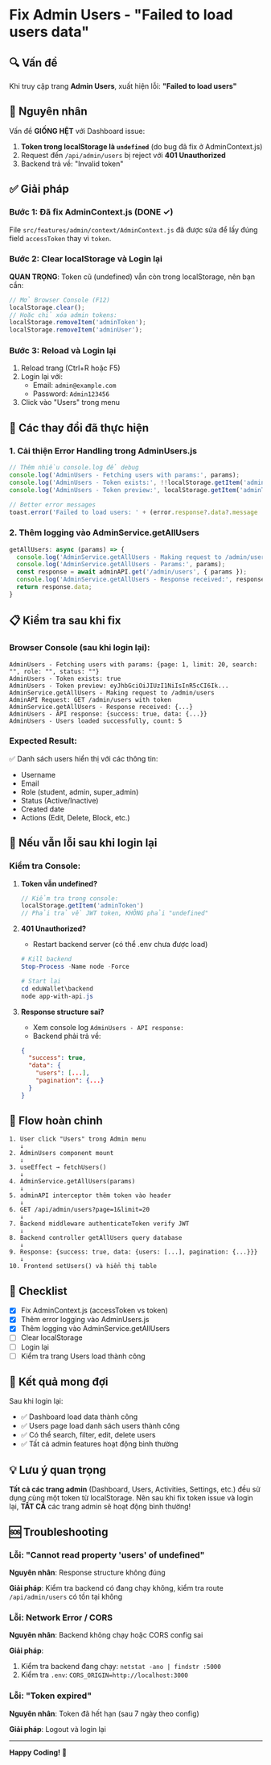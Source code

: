 # Fix Admin Users - "Failed to load users data"

## 🔍 Vấn đề

Khi truy cập trang **Admin Users**, xuất hiện lỗi: **"Failed to load users"**

## 🎯 Nguyên nhân

Vấn đề **GIỐNG HỆT** với Dashboard issue:

1. **Token trong localStorage là `undefined`** (do bug đã fix ở AdminContext.js)
2. Request đến `/api/admin/users` bị reject với **401 Unauthorized**
3. Backend trả về: "Invalid token"

## ✅ Giải pháp

### Bước 1: Đã fix AdminContext.js (DONE ✓)

File `src/features/admin/context/AdminContext.js` đã được sửa để lấy đúng field `accessToken` thay vì `token`.

### Bước 2: Clear localStorage và Login lại

**QUAN TRỌNG**: Token cũ (undefined) vẫn còn trong localStorage, nên bạn cần:

```javascript
// Mở Browser Console (F12)
localStorage.clear();
// Hoặc chỉ xóa admin tokens:
localStorage.removeItem('adminToken');
localStorage.removeItem('adminUser');
```

### Bước 3: Reload và Login lại

1. Reload trang (Ctrl+R hoặc F5)
2. Login lại với:
   - Email: `admin@example.com`
   - Password: `Admin123456`
3. Click vào "Users" trong menu

## 🔧 Các thay đổi đã thực hiện

### 1. Cải thiện Error Handling trong AdminUsers.js

```javascript
// Thêm nhiều console.log để debug
console.log('AdminUsers - Fetching users with params:', params);
console.log('AdminUsers - Token exists:', !!localStorage.getItem('adminToken'));
console.log('AdminUsers - Token preview:', localStorage.getItem('adminToken')?.substring(0, 20));

// Better error messages
toast.error('Failed to load users: ' + (error.response?.data?.message || error.message));
```

### 2. Thêm logging vào AdminService.getAllUsers

```javascript
getAllUsers: async (params) => {
  console.log('AdminService.getAllUsers - Making request to /admin/users');
  console.log('AdminService.getAllUsers - Params:', params);
  const response = await adminAPI.get('/admin/users', { params });
  console.log('AdminService.getAllUsers - Response received:', response);
  return response.data;
}
```

## 📋 Kiểm tra sau khi fix

### Browser Console (sau khi login lại):

```
AdminUsers - Fetching users with params: {page: 1, limit: 20, search: "", role: "", status: ""}
AdminUsers - Token exists: true
AdminUsers - Token preview: eyJhbGciOiJIUzI1NiIsInR5cCI6Ik...
AdminService.getAllUsers - Making request to /admin/users
AdminAPI Request: GET /admin/users with token
AdminService.getAllUsers - Response received: {...}
AdminUsers - API response: {success: true, data: {...}}
AdminUsers - Users loaded successfully, count: 5
```

### Expected Result:

✅ Danh sách users hiển thị với các thông tin:
- Username
- Email
- Role (student, admin, super_admin)
- Status (Active/Inactive)
- Created date
- Actions (Edit, Delete, Block, etc.)

## 🐛 Nếu vẫn lỗi sau khi login lại

### Kiểm tra Console:

1. **Token vẫn undefined?**
   ```javascript
   // Kiểm tra trong console:
   localStorage.getItem('adminToken')
   // Phải trả về JWT token, KHÔNG phải "undefined"
   ```

2. **401 Unauthorized?**
   - Restart backend server (có thể .env chưa được load)
   ```powershell
   # Kill backend
   Stop-Process -Name node -Force
   
   # Start lại
   cd eduWallet\backend
   node app-with-api.js
   ```

3. **Response structure sai?**
   - Xem console log `AdminUsers - API response:`
   - Backend phải trả về:
   ```json
   {
     "success": true,
     "data": {
       "users": [...],
       "pagination": {...}
     }
   }
   ```

## 🔄 Flow hoàn chỉnh

```
1. User click "Users" trong Admin menu
   ↓
2. AdminUsers component mount
   ↓
3. useEffect → fetchUsers()
   ↓
4. AdminService.getAllUsers(params)
   ↓
5. adminAPI interceptor thêm token vào header
   ↓
6. GET /api/admin/users?page=1&limit=20
   ↓
7. Backend middleware authenticateToken verify JWT
   ↓
8. Backend controller getAllUsers query database
   ↓
9. Response: {success: true, data: {users: [...], pagination: {...}}}
   ↓
10. Frontend setUsers() và hiển thị table
```

## 📝 Checklist

- [x] Fix AdminContext.js (accessToken vs token)
- [x] Thêm error logging vào AdminUsers.js
- [x] Thêm logging vào AdminService.getAllUsers
- [ ] Clear localStorage
- [ ] Login lại
- [ ] Kiểm tra trang Users load thành công

## 🎊 Kết quả mong đợi

Sau khi login lại:
- ✅ Dashboard load data thành công
- ✅ Users page load danh sách users thành công
- ✅ Có thể search, filter, edit, delete users
- ✅ Tất cả admin features hoạt động bình thường

## 💡 Lưu ý quan trọng

**Tất cả các trang admin** (Dashboard, Users, Activities, Settings, etc.) đều sử dụng cùng một token từ localStorage. Nên sau khi fix token issue và login lại, **TẤT CẢ** các trang admin sẽ hoạt động bình thường!

## 🆘 Troubleshooting

### Lỗi: "Cannot read property 'users' of undefined"

**Nguyên nhân**: Response structure không đúng

**Giải pháp**: Kiểm tra backend có đang chạy không, kiểm tra route `/api/admin/users` có tồn tại không

### Lỗi: Network Error / CORS

**Nguyên nhân**: Backend không chạy hoặc CORS config sai

**Giải pháp**: 
1. Kiểm tra backend đang chạy: `netstat -ano | findstr :5000`
2. Kiểm tra `.env`: `CORS_ORIGIN=http://localhost:3000`

### Lỗi: "Token expired"

**Nguyên nhân**: Token đã hết hạn (sau 7 ngày theo config)

**Giải pháp**: Logout và login lại

---

**Happy Coding! 🚀**
